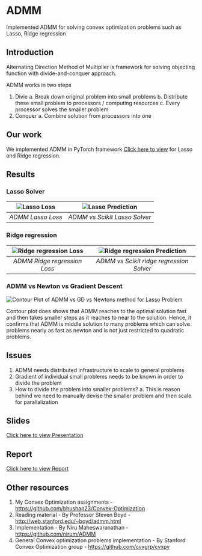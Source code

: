 # ADMM
Implemented ADMM for solving convex optimization problems such as Lasso, Ridge regression

## Introduction
Alternating Direction Method of Multiplier is framework for solving objecting function with divide-and-conquer approach.

ADMM works in two steps

  1. Divie 
    a. Break down original problem into small problems
    b. Distribute these small problem to <N> processors / computing resources
    c. Every processor solves the smaller problem
  2. Conquer
    a. Combine solution from <N> processors into one
    

## Our work
We implemented ADMM in PyTorch framework [Click here to view](https://github.com/bhushan23/pytorch/blob/admm/torch/optim/admm.py)
for Lasso and Ridge regression.

## Results
### Lasso Solver
|![Lasso Loss](https://github.com/bhushan23/ADMM/blob/master/results/Lasso.png)|![Lasso Prediction](https://github.com/bhushan23/ADMM/blob/master/results/Compare_Lasso.png)|
|:---:|:---:|
|*ADMM Lasso Loss*|*ADMM vs Scikit Lasso Solver*|
### Ridge regression
|![Ridge regression Loss](https://github.com/bhushan23/ADMM/blob/master/results/Ridge.png)|![Ridge regression Prediction](https://github.com/bhushan23/ADMM/blob/master/results/Compare_Ridge.png)|
|:---:|:---:|
|*ADMM Ridge regression Loss*|*ADMM vs Scikit ridge regression Solver*|
### ADMM vs Newton vs Gradient Descent
![Contour Plot of ADMM vs GD vs Newtons method for Lasso Problem](https://github.com/bhushan23/ADMM/blob/master/results/Contour_plot.png)

Contour plot does shows that ADMM reaches to the optimal solution fast and then takes smaller steps as it reaches to near to the solution. Hence, it confirms that ADMM is middle solution to many problems which can solve problems nearly as fast as newton and is not just restricted to quadratic problems.

## Issues
1. ADMM needs distributed infrastructure to scale to general problems
2. Gradient of individual small problems needs to be known in order to divide the problem
3. How to divide the problem into smaller problems?
    a. This is reason behind we need to manually devise the smaller problem and then scale for parallalization
    
## Slides 
[Click here to view Presentation](https://docs.google.com/presentation/d/1hp89fBR87ODlX0qzbC7akHV19GmTjg49pyUIqGAw5g8/edit?usp=sharing)

## Report
[Click here to view Report](https://github.com/bhushan23/ADMM/blob/master/REPORT_ADMM_IN_PYTORCH.pdf)

## Other resources 
1. My Convex Optimization assignments - https://github.com/bhushan23/Convex-Optimization
2. Reading material - By Professor Steven Boyd - http://web.stanford.edu/~boyd/admm.html
3. Implementation - By Niru Maheswaranathan - https://github.com/nirum/ADMM
4. General Convex optimization problems implementation - By Stanford Convex Optimization group - https://github.com/cvxgrp/cvxpy


